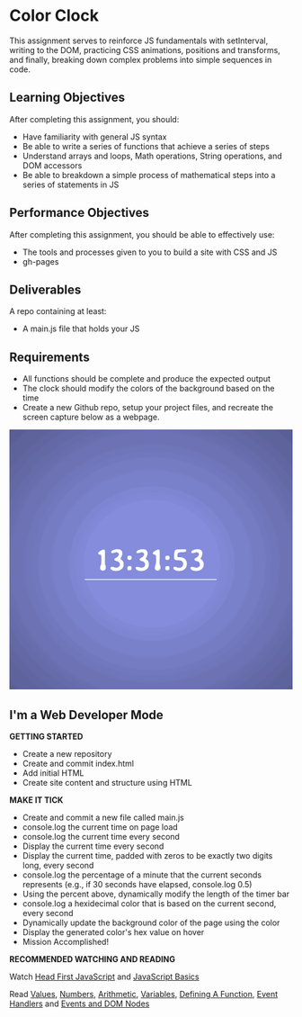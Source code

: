 # Color Clock

This assignment serves to reinforce JS fundamentals with setInterval, writing to the DOM, practicing CSS animations, positions and transforms, and finally, breaking down complex problems into simple sequences in code.

## Learning Objectives

After completing this assignment, you should:

* Have familiarity with general JS syntax
* Be able to write a series of functions that achieve a series of steps
* Understand arrays and loops, Math operations, String operations, and DOM accessors
* Be able to breakdown a simple process of mathematical steps into a series of statements in JS

## Performance Objectives

After completing this assignment, you should be able to effectively use:

* The tools and processes given to you to build a site with CSS and JS
* gh-pages

## Deliverables

A repo containing at least:

* A main.js file that holds your JS

## Requirements

* All functions should be complete and produce the expected output
* The clock should modify the colors of the background based on the time
* Create a new Github repo, setup your project files, and recreate the screen capture below as a webpage.

<img src="./images/color-clock-img.gif" alt="color clock"/>

## I'm a Web Developer Mode

**GETTING STARTED**

* Create a new repository
* Create and commit index.html
* Add initial HTML
* Create site content and structure using HTML

**MAKE IT TICK**

* Create and commit a new file called main.js
* console.log the current time on page load
* console.log the current time every second
* Display the current time every second
* Display the current time, padded with zeros to be exactly two digits long, every second
* console.log the percentage of a minute that the current seconds represents (e.g., if 30 seconds have elapsed, console.log 0.5)
* Using the percent above, dynamically modify the length of the timer bar
* console.log a hexidecimal color that is based on the current second, every second
* Dynamically update the background color of the page using the color
* Display the generated color's hex value on hover
* Mission Accomplished!

**RECOMMENDED WATCHING AND READING**

Watch [Head First JavaScript](https://www.youtube.com/playlist?list=PL055Epbe6d5ZMPV1biOmaI7oCc7nEMxh4) and [JavaScript Basics](https://teamtreehouse.com/library/javascript-basics)

Read [Values](http://eloquentjavascript.net/01_values.html#h_sVZPaxUSy/), [Numbers](http://eloquentjavascript.net/01_values.html#h_flOCH3CuFg), [Arithmetic](http://eloquentjavascript.net/01_values.html#h_RfBT3HMnYs), [Variables](http://eloquentjavascript.net/02_program_structure.html#h_rAGNsfewCX), [Defining A Function](http://eloquentjavascript.net/03_functions.html#h_tqLFw/oazr), [Event Handlers](http://eloquentjavascript.net/14_event.html#h_HQoLxG2r2l) and [Events and DOM Nodes](http://eloquentjavascript.net/14_event.html#h_Kx1VwAV7ei)
